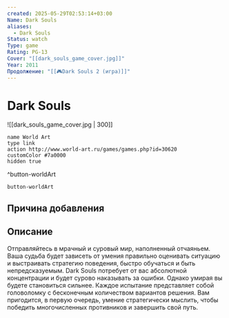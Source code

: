 ```yaml
---
created: 2025-05-29T02:53:14+03:00
Name: Dark Souls
aliases:
  - Dark Souls
Status: watch
Type: game
Rating: PG-13
Cover: "[[dark_souls_game_cover.jpg]]"
Year: 2011
Продолжение: "[[🎮Dark Souls 2 (игра)]]"
---
```


# Dark Souls

![[dark_souls_game_cover.jpg | 300]]


```button
name World Art
type link
action http://www.world-art.ru/games/games.php?id=30620
customColor #7a0000
hidden true
```
^button-worldArt



`button-worldArt`

## Причина добавления




## Описание

Отправляйтесь в мрачный и суровый мир, наполненный отчаяньем. Ваша судьба будет зависеть от умения правильно оценивать ситуацию и выстраивать стратегию поведения, быстро обучаться и быть непредсказуемым. Dark Souls потребует от вас абсолютной концентрации и будет сурово наказывать за ошибки. Однако умирая вы будете становиться сильнее. Каждое испытание представляет собой головоломку с бесконечным количеством вариантов решения. Вам пригодится, в первую очередь, умение стратегически мыслить, чтобы победить многочисленных противников и завершить свой путь.
